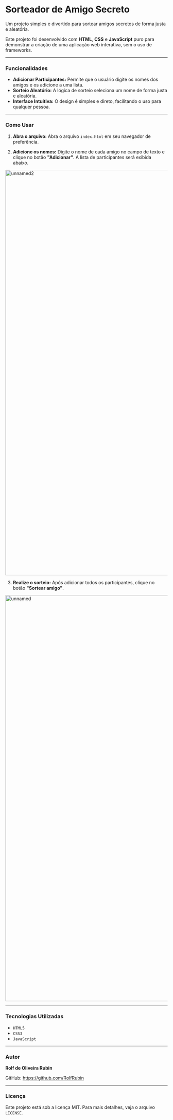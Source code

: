 # Sorteador de Amigo Secreto

Um projeto simples e divertido para sortear amigos secretos de forma justa e aleatória.

Este projeto foi desenvolvido com **HTML**, **CSS** e **JavaScript** puro para demonstrar a criação de uma aplicação web interativa, sem o uso de frameworks.

---

### Funcionalidades

* **Adicionar Participantes:** Permite que o usuário digite os nomes dos amigos e os adicione a uma lista.
* **Sorteio Aleatório:** A lógica de sorteio seleciona um nome de forma justa e aleatória.
* **Interface Intuitiva:** O design é simples e direto, facilitando o uso para qualquer pessoa.

---

### Como Usar

1.  **Abra o arquivo:**
    Abra o arquivo `index.html` em seu navegador de preferência.

2.  **Adicione os nomes:**
    Digite o nome de cada amigo no campo de texto e clique no botão **"Adicionar"**. A lista de participantes será exibida abaixo.
    
<img width="1461" height="1260" alt="unnamed2" src="https://github.com/user-attachments/assets/f85f6e9f-483a-4483-9479-e1a7a140c815" />

3.  **Realize o sorteio:**
    Após adicionar todos os participantes, clique no botão **"Sortear amigo"**.

   <img width="1462" height="1262" alt="unnamed" src="https://github.com/user-attachments/assets/ec85a299-0df4-46c0-a66a-b89673722665" />

---

### Tecnologias Utilizadas

* `HTML5`
* `CSS3`
* `JavaScript`

---

### Autor

**Rolf de Oliveira Rubin**

GitHub: https://github.com/RolfRubin

---

### Licença

Este projeto está sob a licença MIT. Para mais detalhes, veja o arquivo `LICENSE`.
